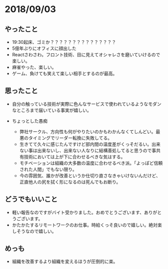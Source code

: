 # 2018/09/03

## やったこと
- 19:30起床、ゴミか？？？？？？？？？？？？？？？
- 5億年ぶりにオフィスに顔出した
- Reactさわさわ。フロント技術、目に見えてオシャレさを磨いていけるので楽しい。
- 麻雀やった、楽しい。
- ゲーム、負けても笑えて楽しい相手とするのが最高。

## 思ったこと
- 自分の触っている技術が実際に色んなサービスで使われているようなモダンなところまで届いている事実が嬉しい。

- ちょっとした愚痴
	- 弊社サークル、方向性も何がやりたいのかもわかんなくてしんどい。最悪のタイミングでリーダー転換に失敗してる。
	- 生きてて久々に感じたんですけど部内間の温度差がくっそだるい。出来ない事は出来ないし、出来ない人なりに結構善処してると思うので事共有技術においては上が下に合わせるべきな気はする。
	- モチベーションは組織の大多数の温度に合わせるべき派。「よっぽど信頼された人間」でもない限り。
	- 今の雰囲気、誰かが改善というか仕切り直さなきゃいけないんだけど、正直他人の尻を拭く形になるのは死んでもお断り。

## どうでもいいこと
- 軽い報告なのですがバイト受かりました。おめでとうございます、ありがとうございます。
- かたかたするリモートワークのお仕事。時給くっそ良いので嬉しい。絶対楽しそうなので嬉しい。

## めっも
- 組織を改善するより組織を変えるほうが圧倒的に楽。
